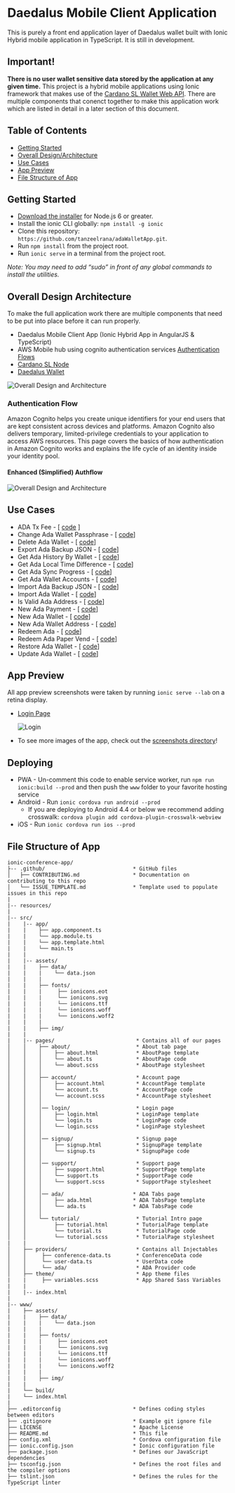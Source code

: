 # Daedalus Mobile Client Application

This is purely a front end application layer of Daedalus wallet built with Ionic Hybrid mobile application in TypeScript. It is still in development.


## Important!
**There is no user wallet sensitive data stored by the application at any given time.** This project is a hybrid mobile applications using Ionic framework that makes use of the [Cardano SL Wallet Web API](https://cardanodocs.com/technical/wallet/api/). There are multiple components that conenct together to make this application work which are listed in detail in a later section of this document. 


## Table of Contents
 - [Getting Started](#getting-started)
 - [Overall Design/Architecture](#overall-design-architecture)
 - [Use Cases](#use-cases)
 - [App Preview](#app-preview)
 - [File Structure of App](#file-structure-of-app)


## Getting Started

* [Download the installer](https://nodejs.org/) for Node.js 6 or greater.
* Install the ionic CLI globally: `npm install -g ionic`
* Clone this repository: `https://github.com/tanzeelrana/adaWalletApp.git`.
* Run `npm install` from the project root.
* Run `ionic serve` in a terminal from the project root.

_Note: You may need to add “sudo” in front of any global commands to install the utilities._

## Overall Design Architecture
To make the full application work there are multiple components that need to be put into place before it can run properly.

* Daedalus Mobile Client App (Ionic Hybrid App in AngularJS & TypeScript)
* AWS Mobile hub using cognito authentication services [Authentication Flows](#authentication-flow)
* [Cardano SL Node](https://github.com/input-output-hk/cardano-sl)
* [Daedalus Wallet](https://github.com/input-output-hk/daedalus)

<img src="resources/screenshots/DaedalusMobileClient.png" alt="Overall Design and Architecture">

### Authentication Flow
Amazon Cognito helps you create unique identifiers for your end users that are kept consistent across devices and platforms. Amazon Cognito also delivers temporary, limited-privilege credentials to your application to access AWS resources. This page covers the basics of how authentication in Amazon Cognito works and explains the life cycle of an identity inside your identity pool.

#### Enhanced (Simplified) Authflow
<img src="resources/screenshots/amazon-cognito-ext-auth-enhanced-flow.png" alt="Overall Design and Architecture">

## Use Cases

* ADA Tx Fee - [ [code](https://github.com/tanzeelrana/adaWalletApp/blob/master/src/providers/ada/api/adaTxFee.ts) ]
* Change Ada Wallet Passphrase - [ [code](https://github.com/tanzeelrana/adaWalletApp/blob/master/src/providers/ada/api/changeAdaWalletPassphrase.ts)]
* Delete Ada Wallet - [ [code](https://github.com/tanzeelrana/adaWalletApp/blob/master/src/providers/ada/api/deleteAdaWallet.ts	)]
* Export Ada Backup JSON - [ [code](https://github.com/tanzeelrana/adaWalletApp/blob/master/src/providers/ada/api/exportAdaBackupJSON.ts	)]
* Get Ada History By Wallet - [ [code](https://github.com/tanzeelrana/adaWalletApp/blob/master/src/providers/ada/api/getAdaHistoryByWallet.ts	)]
* Get Ada Local Time Difference - [ [code](https://github.com/tanzeelrana/adaWalletApp/blob/master/src/providers/ada/api/getAdaLocalTimeDifference.ts	)]
* Get Ada Sync Progress - [ [code](https://github.com/tanzeelrana/adaWalletApp/blob/master/src/providers/ada/api/getAdaSyncProgress.ts	)]
* Get Ada Wallet Accounts - [ [code](https://github.com/tanzeelrana/adaWalletApp/blob/master/src/providers/ada/api/getAdaWalletAccounts.ts	)]
* Import Ada Backup JSON - [ [code](https://github.com/tanzeelrana/adaWalletApp/blob/master/src/providers/ada/api/importAdaBackupJSON.ts	)]
* Import Ada Wallet - [ [code](https://github.com/tanzeelrana/adaWalletApp/blob/master/src/providers/ada/api/importAdaWallet.ts	)]
* Is Valid Ada Address - [ [code](https://github.com/tanzeelrana/adaWalletApp/blob/master/src/providers/ada/api/isValidAdaAddress.ts	)]
* New Ada Payment - [ [code](https://github.com/tanzeelrana/adaWalletApp/blob/master/src/providers/ada/api/newAdaPayment.ts	)]
* New Ada Wallet - [ [code](https://github.com/tanzeelrana/adaWalletApp/blob/master/src/providers/ada/api/newAdaWallet.ts	)]
* New Ada Wallet Address - [ [code](https://github.com/tanzeelrana/adaWalletApp/blob/master/src/providers/ada/api/newAdaWalletAddress.ts	)]
* Redeem Ada - [ [code](https://github.com/tanzeelrana/adaWalletApp/blob/master/src/providers/ada/api/redeemAda.ts	)]
* Redeem Ada Paper Vend - [ [code](https://github.com/tanzeelrana/adaWalletApp/blob/master/src/providers/ada/api/redeemAdaPaperVend.ts	)]
* Restore Ada Wallet - [ [code](https://github.com/tanzeelrana/adaWalletApp/blob/master/src/providers/ada/api/restoreAdaWallet.ts	)]
* Update Ada Wallet - [ [code](https://github.com/tanzeelrana/adaWalletApp/blob/master/src/providers/ada/api/updateAdaWallet.ts	)]

## App Preview

All app preview screenshots were taken by running `ionic serve --lab` on a retina display.

- [Login Page](https://github.com/tanzeelrana/adaWalletApp/blob/master/src/pages/login/login.html)

  <img src="resources/screenshots/android/login.png" alt="Login">


- To see more images of the app, check out the [screenshots directory](https://github.com/tanzeelrana/adaWalletApp/tree/master/resources/screenshots)!


## Deploying

* PWA - Un-comment this code to enable service worker, run `npm run ionic:build --prod` and then push the `www` folder to your favorite hosting service
* Android - Run `ionic cordova run android --prod`
  - If you are deploying to Android 4.4 or below we recommend adding crosswalk: `cordova plugin add cordova-plugin-crosswalk-webview`
* iOS - Run `ionic cordova run ios --prod`

## File Structure of App

```
ionic-conference-app/
├-- .github/                            * GitHub files
│   ├── CONTRIBUTING.md                 * Documentation on contributing to this repo
│   └── ISSUE_TEMPLATE.md               * Template used to populate issues in this repo
|
|-- resources/
|
|-- src/
|    |-- app/
|    |    ├── app.component.ts
|    |    └── app.module.ts
|    |    └── app.template.html
|    |    └── main.ts
|    |
|    |-- assets/
|    |    ├── data/
|    |    |    └── data.json
|    |    |
|    |    ├── fonts/
|    |    |     ├── ionicons.eot
|    |    |     └── ionicons.svg
|    |    |     └── ionicons.ttf
|    |    |     └── ionicons.woff
|    |    |     └── ionicons.woff2
|    |    |
|    |    ├── img/
|    |
|    |-- pages/                          * Contains all of our pages
│    │    ├── about/                     * About tab page
│    │    │    ├── about.html            * AboutPage template
│    │    │    └── about.ts              * AboutPage code
│    │    │    └── about.scss            * AboutPage stylesheet
│    │    │
│    │    ├── account/                   * Account page
│    │    │    ├── account.html          * AccountPage template
│    │    │    └── account.ts            * AccountPage code
│    │    │    └── account.scss          * AccountPage stylesheet
│    │    │
│    │    │── login/                     * Login page
│    │    │    ├── login.html            * LoginPage template
│    │    │    └── login.ts              * LoginPage code
│    │    │    └── login.scss            * LoginPage stylesheet
│    │    │
│    │    │── signup/                    * Signup page
│    │    │    ├── signup.html           * SignupPage template
│    │    │    └── signup.ts             * SignupPage code
│    │    │
│    │    │── support/                   * Support page
│    │    │    ├── support.html          * SupportPage template
│    │    │    └── support.ts            * SupportPage code
│    │    │    └── support.scss          * SupportPage stylesheet
│    │    │
│    │    │── ada/                      * ADA Tabs page
│    │    │    ├── ada.html             * ADA TabsPage template
│    │    │    └── ada.ts               * ADA TabsPage code
│    │    │
│    │    └── tutorial/                  * Tutorial Intro page
│    │         ├── tutorial.html         * TutorialPage template
│    │         └── tutorial.ts           * TutorialPage code
│    │         └── tutorial.scss         * TutorialPage stylesheet
|    |
│    ├── providers/                      * Contains all Injectables
│    │     ├── conference-data.ts        * ConferenceData code
│    │     └── user-data.ts              * UserData code
│    │     └── ada/                      * ADA Provider code
│    ├── theme/                          * App theme files
|    |     ├── variables.scss            * App Shared Sass Variables
|    |
|    |-- index.html
|
|-- www/
|    ├── assets/
|    |    ├── data/
|    |    |    └── data.json
|    |    |
|    |    ├── fonts/
|    |    |     ├── ionicons.eot
|    |    |     └── ionicons.svg
|    |    |     └── ionicons.ttf
|    |    |     └── ionicons.woff
|    |    |     └── ionicons.woff2
|    |    |
|    |    ├── img/
|    |
|    └── build/
|    └── index.html
|
├── .editorconfig                       * Defines coding styles between editors
├── .gitignore                          * Example git ignore file
├── LICENSE                             * Apache License
├── README.md                           * This file
├── config.xml                          * Cordova configuration file
├── ionic.config.json                   * Ionic configuration file
├── package.json                        * Defines our JavaScript dependencies
├── tsconfig.json                       * Defines the root files and the compiler options
├── tslint.json                         * Defines the rules for the TypeScript linter
```
